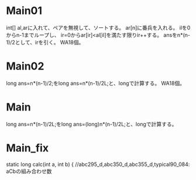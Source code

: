 # Main01
int[] al,arに入れて、ペアを無視して、ソートする。
ar[n]に番兵を入れる。
ilを0からn-1までループし、
ir=0からar[ir]<al[il]を満たす限りir++する。
ansをn*(n-1)/2として、irを引く。
WA18個。

# Main02
long ans=n*(n-1)/2;をlong ans=n*(n-1)/2L;と、longで計算する。
WA18個。

# Main
long ans=n*(n-1)/2L;をlong ans=(long)n*(n-1)/2L;と、longで計算する。

# Main\_fix
static long calc(int a, int b) { //abc295_d,abc350_d,abc355_d,typical90_084: aCbの組み合わせ数

